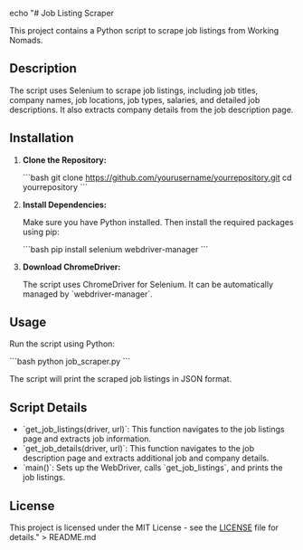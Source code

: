echo "# Job Listing Scraper

This project contains a Python script to scrape job listings from Working Nomads.

## Description

The script uses Selenium to scrape job listings, including job titles, company names, job locations, job types, salaries, and detailed job descriptions. It also extracts company details from the job description page.

## Installation

1. **Clone the Repository:**

   \`\`\`bash
   git clone https://github.com/yourusername/yourrepository.git
   cd yourrepository
   \`\`\`

2. **Install Dependencies:**

   Make sure you have Python installed. Then install the required packages using pip:

   \`\`\`bash
   pip install selenium webdriver-manager
   \`\`\`

3. **Download ChromeDriver:**

   The script uses ChromeDriver for Selenium. It can be automatically managed by \`webdriver-manager\`.

## Usage

Run the script using Python:

\`\`\`bash
python job_scraper.py
\`\`\`

The script will print the scraped job listings in JSON format.

## Script Details

- \`get_job_listings(driver, url)\`: This function navigates to the job listings page and extracts job information.
- \`get_job_details(driver, url)\`: This function navigates to the job description page and extracts additional job and company details.
- \`main()\`: Sets up the WebDriver, calls \`get_job_listings\`, and prints the job listings.

## License

This project is licensed under the MIT License - see the [LICENSE](LICENSE) file for details." > README.md
